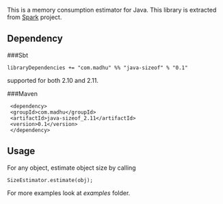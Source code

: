 This is a memory consumption estimator for Java. This library is extracted from [Spark](https://github.com/apache/spark) project.

## Dependency

###Sbt

    libraryDependencies += "com.madhu" %% "java-sizeof" % "0.1"

supported for both 2.10 and 2.11.

###Maven

     <dependency>
     <groupId>com.madhu</groupId>
     <artifactId>java-sizeof_2.11</artifactId>
     <version>0.1</version>
     </dependency>


## Usage

For any object, estimate object size by calling

    SizeEstimator.estimate(obj);


For more examples look at *examples* folder.